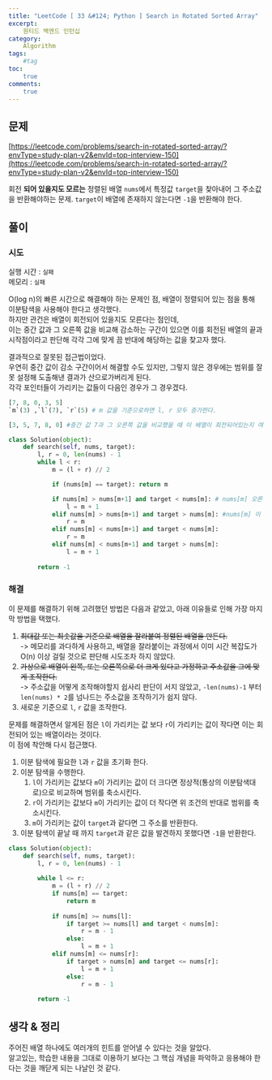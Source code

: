 ```yaml
---
title: "LeetCode [ 33 &#124; Python ] Search in Rotated Sorted Array"
excerpt: 
    원티드 백엔드 인턴십
category: 
    Algorithm
tags: 
    #tag
toc: 
    true
comments: 
    true
---
```


<style type = 'text/css'>
    .o{
    font-weight: bold;
    color:orange;
    }
</style>

## 문제  
[https://leetcode.com/problems/search-in-rotated-sorted-array/?envType=study-plan-v2&envId=top-interview-150](https://leetcode.com/problems/search-in-rotated-sorted-array/?envType=study-plan-v2&envId=top-interview-150)  

회전 **되어 있을지도 모르는** 정렬된 배열 `nums`에서 특정값 `target`을 찾아내어 그 주소값을 반환해야하는 문제. `target`이 배열에 존재하지 않는다면 `-1`을 반환해야 한다.

## 풀이  
### 시도  
실행 시간 : `실패`  
메모리 : `실패`  

O(log n)의 빠른 시간으로 해결해야 하는 문제인 점, 배열이 정렬되어 있는 점을 통해 이분탐색을 사용해야 한다고 생각했다.  
하지만 관건은 배열이 회전되어 있을지도 모른다는 점인데,  
이는 중간 값과 그 오른쪽 값을 비교해 감소하는 구간이 있으면 이를 회전된 배열의 끝과 시작점이라고 판단해 각각 그에 맞게 끔 반대에 해당하는 값을 찾고자 했다.  
  
결과적으로 잘못된 접근법이었다.  
우연히 중간 값이 감소 구간이어서 해결할 수도 있지만, 그렇지 않은 경우에는 범위를 잘못 설정해 도출해낸 결과가 산으로가버리게 된다.  
각각 포인터들이 가리키는 값들이 다음인 경우가 그 경우겠다.  
```python  
[7, 8, 0, 3, 5]
`m`(3) ,`l`(7), `r`(5) # m 값을 기준으로하면 l, r 모두 증가한다.  

[3, 5, 7, 8, 0] #중간 값 7과 그 오른쪽 값을 비교했을 때 이 배열이 회전되어있는지 여부를 알 수 없다.  

```  

```python  
class Solution(object):
    def search(self, nums, target):
        l, r = 0, len(nums) - 1
        while l < r:
            m = (l + r) // 2

            if (nums[m] == target): return m

            if nums[m] > nums[m+1] and target < nums[m]: # nums[m] 오른쪽 것 보다 크고 타겟보다 작으면(rotated)
                l = m + 1
            elif nums[m] > nums[m+1] and target > nums[m]: #nums[m] 이 오른쪽 것 보다 크고 타겟보다 크면(rotated)
                r = m 
            elif nums[m] < nums[m+1] and target < nums[m]:
                r = m 
            elif nums[m] < nums[m+1] and target > nums[m]:
                l = m + 1
            
        return -1
```  

### 해결  
이 문제를 해결하기 위해 고려했던 방법은 다음과 같았고, 아래 이유들로 인해 가장 마지막 방법을 택했다.  

1. ~~최대값 또는 최솟값을 기준으로 배열을 잘라붙여 정렬된 배열을 만든다.~~  
    -> 메모리를 과다하게 사용하고, 배열을 잘라붙이는 과정에서 이미 시간 복잡도가 O(n) 이상 걸릴 것으로 판단해 시도조차 하지 않았다.  
2. ~~가상으로 배열이 왼쪽, 또는 오른쪽으로 더 크게 있다고 가정하고 주소값을 그에 맞게 조작한다.~~  
    -> 주소값을 어떻게 조작해야할지 쉽사리 판단이 서지 않았고, `-len(nums)-1` 부터 `len(nums) * 2`를 넘나드는 주소값을 조작하기가 쉽지 않다.
3. 새로운 기준으로 `l`, `r` 값을 조작한다.  

문제를 해결하면서 알게된 점은 `l`이 가리키는 값 보다 `r`이 가리키는 값이 작다면 이는 회전되어 있는 배열이라는 것이다.  
이 점에 착안해 다시 접근했다.  

1. 이분 탐색에 필요한 `l`과 `r` 값을 초기화 한다.  
2. 이분 탐색을 수행한다.  
   1. `l`이 가리키는 값보다 `m`이 가리키는 값이 더 크다면 정상적(통상의 이분탐색대로)으로 비교하며 범위를 축소시킨다.
   2. `r`이 가리키는 값보다 `m`이 가리키는 값이 더 작다면 위 조건의 반대로 범위를 축소시킨다.  
   3. `m`이 가리키는 값이 `target`과 같다면 그 주소를 반환한다.  
3. 이분 탐색이 끝날 때 까지 `target`과 같은 값을 발견하지 못했다면 `-1`을 반환한다.
  

```python  
class Solution(object):
    def search(self, nums, target):
        l, r = 0, len(nums) - 1
        
        while l <= r:
            m = (l + r) // 2
            if nums[m] == target:
                return m
            
            if nums[m] >= nums[l]:
                if target >= nums[l] and target < nums[m]:
                    r = m - 1
                else:
                    l = m + 1
            elif nums[m] <= nums[r]:
                if target > nums[m] and target <= nums[r]:
                    l = m + 1
                else:
                    r = m - 1
        
        return -1
```
## 생각 & 정리  
주어진 배열 하나에도 여러개의 힌트를 얻어낼 수 있다는 것을 알았다.  
알고있는, 학습한 내용을 그대로 이용하기 보다는 그 핵심 개념을 파악하고 응용해야 한다는 것을 깨닫게 되는 나날인 것 같다.
 